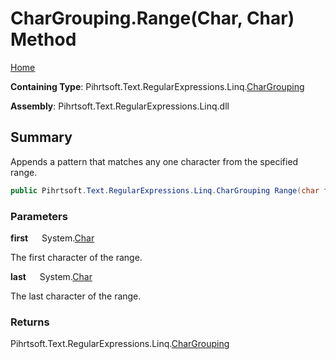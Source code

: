 # CharGrouping\.Range\(Char, Char\) Method

[Home](../../../../../../README.md)

**Containing Type**: Pihrtsoft\.Text\.RegularExpressions\.Linq\.[CharGrouping](../README.md)

**Assembly**: Pihrtsoft\.Text\.RegularExpressions\.Linq\.dll

## Summary

Appends a pattern that matches any one character from the specified range\.

```csharp
public Pihrtsoft.Text.RegularExpressions.Linq.CharGrouping Range(char first, char last)
```

### Parameters

**first** &emsp; System\.[Char](https://docs.microsoft.com/en-us/dotnet/api/system.char)

The first character of the range\.

**last** &emsp; System\.[Char](https://docs.microsoft.com/en-us/dotnet/api/system.char)

The last character of the range\.

### Returns

Pihrtsoft\.Text\.RegularExpressions\.Linq\.[CharGrouping](../README.md)

